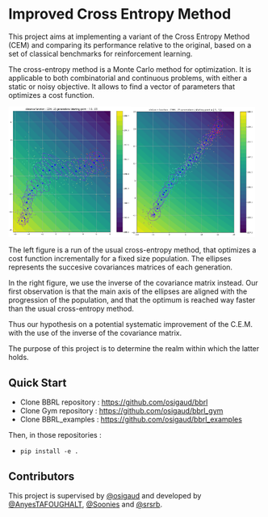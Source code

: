 # Improved Cross Entropy Method

This project aims at implementing a variant of the Cross Entropy Method (CEM) and comparing its performance relative to the original, based on a set of classical benchmarks for reinforcement learning.

The cross-entropy method is a Monte Carlo method for optimization. It is applicable to both combinatorial and continuous problems, with either a static or noisy objective. It allows to find a vector of parameters that optimizes a cost function.

<img src="graphes/CEM_25G_starting_point-5_-5_.png" width="48%"/><img src="graphes/CEMi_25G_starting_point-5_-5_.png" width="49%"/>

The left figure is a run of the usual cross-entropy method, that optimizes a cost function incrementally for a fixed size population. The ellipses represents the succesive covariances matrices of each generation.

In the right figure, we use the inverse of the covariance matrix instead. Our first observation is that the main axis of the ellipses are aligned with the progression of the population, and that the optimum is reached way faster than the usual cross-entropy method. 

Thus our hypothesis on a potential systematic improvement of the C.E.M. with the use  of the inverse of the covariance matrix.

The purpose of this project is to determine the realm within which the latter holds. 

## Quick Start

* Clone BBRL repository : https://github.com/osigaud/bbrl
* Clone Gym repository : https://github.com/osigaud/bbrl_gym
* Clone BBRL_examples : https://github.com/osigaud/bbrl_examples

Then, in those repositories : 
* `pip install -e .`

## Contributors

This project is supervised by [@osigaud](https://github.com/osigaud) and developed by [@AnyesTAFOUGHALT](https://github.com/AnyesTAFOUGHALT), [@Soonies](https://github.com/Soonies) and [@srsrb](https://github.com/srsrb).
